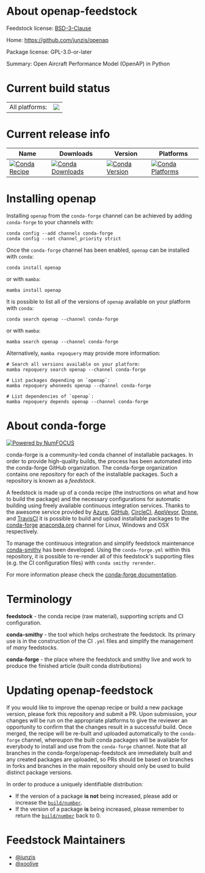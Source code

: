 About openap-feedstock
======================

Feedstock license: [BSD-3-Clause](https://github.com/conda-forge/openap-feedstock/blob/main/LICENSE.txt)

Home: https://github.com/junzis/openap

Package license: GPL-3.0-or-later

Summary: Open Aircraft Performance Model (OpenAP) in Python

Current build status
====================


<table><tr><td>All platforms:</td>
    <td>
      <a href="https://dev.azure.com/conda-forge/feedstock-builds/_build/latest?definitionId=11581&branchName=main">
        <img src="https://dev.azure.com/conda-forge/feedstock-builds/_apis/build/status/openap-feedstock?branchName=main">
      </a>
    </td>
  </tr>
</table>

Current release info
====================

| Name | Downloads | Version | Platforms |
| --- | --- | --- | --- |
| [![Conda Recipe](https://img.shields.io/badge/recipe-openap-green.svg)](https://anaconda.org/conda-forge/openap) | [![Conda Downloads](https://img.shields.io/conda/dn/conda-forge/openap.svg)](https://anaconda.org/conda-forge/openap) | [![Conda Version](https://img.shields.io/conda/vn/conda-forge/openap.svg)](https://anaconda.org/conda-forge/openap) | [![Conda Platforms](https://img.shields.io/conda/pn/conda-forge/openap.svg)](https://anaconda.org/conda-forge/openap) |

Installing openap
=================

Installing `openap` from the `conda-forge` channel can be achieved by adding `conda-forge` to your channels with:

```
conda config --add channels conda-forge
conda config --set channel_priority strict
```

Once the `conda-forge` channel has been enabled, `openap` can be installed with `conda`:

```
conda install openap
```

or with `mamba`:

```
mamba install openap
```

It is possible to list all of the versions of `openap` available on your platform with `conda`:

```
conda search openap --channel conda-forge
```

or with `mamba`:

```
mamba search openap --channel conda-forge
```

Alternatively, `mamba repoquery` may provide more information:

```
# Search all versions available on your platform:
mamba repoquery search openap --channel conda-forge

# List packages depending on `openap`:
mamba repoquery whoneeds openap --channel conda-forge

# List dependencies of `openap`:
mamba repoquery depends openap --channel conda-forge
```


About conda-forge
=================

[![Powered by
NumFOCUS](https://img.shields.io/badge/powered%20by-NumFOCUS-orange.svg?style=flat&colorA=E1523D&colorB=007D8A)](https://numfocus.org)

conda-forge is a community-led conda channel of installable packages.
In order to provide high-quality builds, the process has been automated into the
conda-forge GitHub organization. The conda-forge organization contains one repository
for each of the installable packages. Such a repository is known as a *feedstock*.

A feedstock is made up of a conda recipe (the instructions on what and how to build
the package) and the necessary configurations for automatic building using freely
available continuous integration services. Thanks to the awesome service provided by
[Azure](https://azure.microsoft.com/en-us/services/devops/), [GitHub](https://github.com/),
[CircleCI](https://circleci.com/), [AppVeyor](https://www.appveyor.com/),
[Drone](https://cloud.drone.io/welcome), and [TravisCI](https://travis-ci.com/)
it is possible to build and upload installable packages to the
[conda-forge](https://anaconda.org/conda-forge) [anaconda.org](https://anaconda.org/)
channel for Linux, Windows and OSX respectively.

To manage the continuous integration and simplify feedstock maintenance
[conda-smithy](https://github.com/conda-forge/conda-smithy) has been developed.
Using the ``conda-forge.yml`` within this repository, it is possible to re-render all of
this feedstock's supporting files (e.g. the CI configuration files) with ``conda smithy rerender``.

For more information please check the [conda-forge documentation](https://conda-forge.org/docs/).

Terminology
===========

**feedstock** - the conda recipe (raw material), supporting scripts and CI configuration.

**conda-smithy** - the tool which helps orchestrate the feedstock.
                   Its primary use is in the construction of the CI ``.yml`` files
                   and simplify the management of *many* feedstocks.

**conda-forge** - the place where the feedstock and smithy live and work to
                  produce the finished article (built conda distributions)


Updating openap-feedstock
=========================

If you would like to improve the openap recipe or build a new
package version, please fork this repository and submit a PR. Upon submission,
your changes will be run on the appropriate platforms to give the reviewer an
opportunity to confirm that the changes result in a successful build. Once
merged, the recipe will be re-built and uploaded automatically to the
`conda-forge` channel, whereupon the built conda packages will be available for
everybody to install and use from the `conda-forge` channel.
Note that all branches in the conda-forge/openap-feedstock are
immediately built and any created packages are uploaded, so PRs should be based
on branches in forks and branches in the main repository should only be used to
build distinct package versions.

In order to produce a uniquely identifiable distribution:
 * If the version of a package **is not** being increased, please add or increase
   the [``build/number``](https://docs.conda.io/projects/conda-build/en/latest/resources/define-metadata.html#build-number-and-string).
 * If the version of a package **is** being increased, please remember to return
   the [``build/number``](https://docs.conda.io/projects/conda-build/en/latest/resources/define-metadata.html#build-number-and-string)
   back to 0.

Feedstock Maintainers
=====================

* [@junzis](https://github.com/junzis/)
* [@xoolive](https://github.com/xoolive/)

